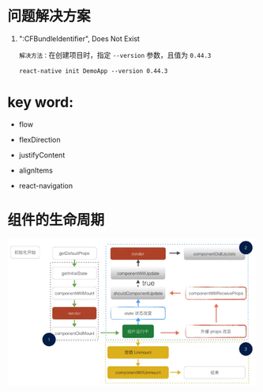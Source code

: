 # 问题解决方案
1. ":CFBundleIdentifier", Does Not Exist

    `解决方法：`在创建项目时，指定 `--version` 参数，且值为 `0.44.3`
    ```
    react-native init DemoApp --version 0.44.3
    ```
    

# key word:
- flow 
- flexDirection
- justifyContent
- alignItems

- react-navigation



# 组件的生命周期
![](./images/RN组件生命周期.png)